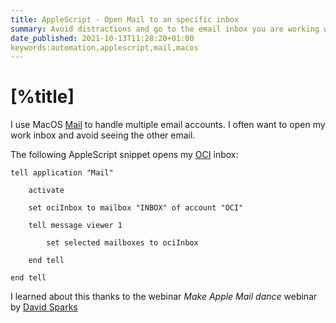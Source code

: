 ```yaml
---
title: AppleScript - Open Mail to an specific inbox
summary: Avoid distractions and go to the email inbox you are working with.
date_published: 2021-10-13T11:28:20+01:00
keywords:automation,applescript,mail,macos
---
```


# [%title]

I use MacOS [Mail](https://support.apple.com/guide/mail/welcome/mac) to handle multiple email accounts. I often want to open my work inbox and avoid seeing the other email.  

The following AppleScript snippet opens my [OCI](https://objectcomputing.com) inbox: 

```applescript
tell application "Mail"

    activate

    set ociInbox to mailbox "INBOX" of account "OCI"

    tell message viewer 1
    
        set selected mailboxes to ociInbox
    
    end tell

end tell
```

I learned about this thanks to the webinar _Make Apple Mail dance_ webinar by [David Sparks](https://www.macsparky.com)